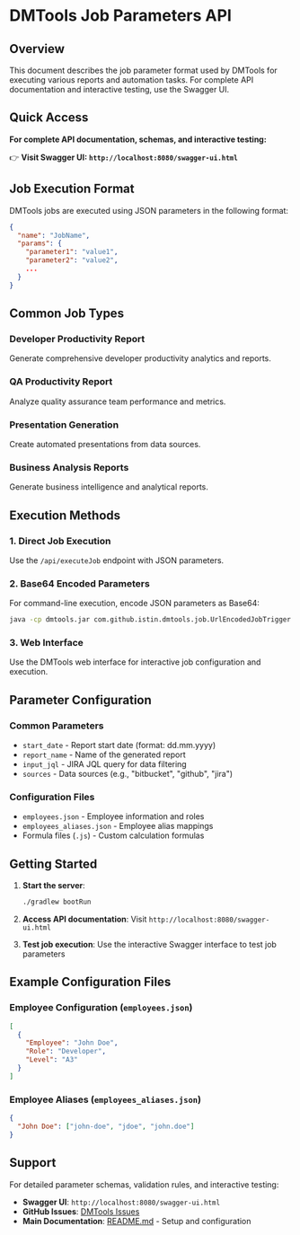 # DMTools Job Parameters API

## Overview

This document describes the job parameter format used by DMTools for executing various reports and automation tasks. For complete API documentation and interactive testing, use the Swagger UI.

## Quick Access

**For complete API documentation, schemas, and interactive testing:**

👉 **Visit Swagger UI: `http://localhost:8080/swagger-ui.html`**

## Job Execution Format

DMTools jobs are executed using JSON parameters in the following format:

```json
{
  "name": "JobName",
  "params": {
    "parameter1": "value1",
    "parameter2": "value2",
    ...
  }
}
```

## Common Job Types

### Developer Productivity Report
Generate comprehensive developer productivity analytics and reports.

### QA Productivity Report
Analyze quality assurance team performance and metrics.

### Presentation Generation
Create automated presentations from data sources.

### Business Analysis Reports
Generate business intelligence and analytical reports.

## Execution Methods

### 1. Direct Job Execution
Use the `/api/executeJob` endpoint with JSON parameters.

### 2. Base64 Encoded Parameters
For command-line execution, encode JSON parameters as Base64:

```bash
java -cp dmtools.jar com.github.istin.dmtools.job.UrlEncodedJobTrigger "$BASE64_ENCODED_PARAMS"
```

### 3. Web Interface
Use the DMTools web interface for interactive job configuration and execution.

## Parameter Configuration

### Common Parameters
- `start_date` - Report start date (format: dd.mm.yyyy)
- `report_name` - Name of the generated report
- `input_jql` - JIRA JQL query for data filtering
- `sources` - Data sources (e.g., "bitbucket", "github", "jira")

### Configuration Files
- `employees.json` - Employee information and roles
- `employees_aliases.json` - Employee alias mappings
- Formula files (`.js`) - Custom calculation formulas

## Getting Started

1. **Start the server**:
   ```bash
   ./gradlew bootRun
   ```

2. **Access API documentation**:
   Visit `http://localhost:8080/swagger-ui.html`

3. **Test job execution**:
   Use the interactive Swagger interface to test job parameters

## Example Configuration Files

### Employee Configuration (`employees.json`)
```json
[
  {
    "Employee": "John Doe",
    "Role": "Developer",
    "Level": "A3"
  }
]
```

### Employee Aliases (`employees_aliases.json`)
```json
{
  "John Doe": ["john-doe", "jdoe", "john.doe"]
}
```

## Support

For detailed parameter schemas, validation rules, and interactive testing:
- **Swagger UI**: `http://localhost:8080/swagger-ui.html`
- **GitHub Issues**: [DMTools Issues](https://github.com/IstiN/dmtools/issues)
- **Main Documentation**: [README.md](README.md) - Setup and configuration
